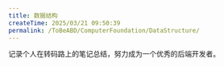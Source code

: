 ```yaml
---
title: 数据结构
createTime: 2025/03/21 09:50:39
permalink: /ToBeABD/ComputerFoundation/DataStructure/
---
```

记录个人在转码路上的笔记总结，努力成为一个优秀的后端开发者。
